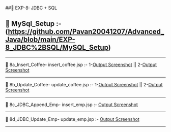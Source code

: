 ##🔸 EXP-8: JDBC + SQL 

## 🐬 MySql_Setup :- (https://github.com/Pavan20041207/Advanced_Java/blob/main/EXP-8_JDBC%2BSQL/MySQL_Setup)

-----------------------------------------------------------------------------------------------------------------------------------------  

📌 8a_Insert_Coffee-
insert_coffee.jsp :- 1-[Output Screenshot](https://github.com/Pavan20041207/Advanced_Java/blob/main/EXP-8_JDBC%2BSQL/8a_Insert_Coffee/8a1.png) ||
2-[Output Screenshot](https://github.com/Pavan20041207/Advanced_Java/blob/main/EXP-8_JDBC%2BSQL/8a_Insert_Coffee/8a2.png)

-----------------------------------------------------------------------------------------------------------------------------------------  

📌 8b_Update_Coffee-
update_coffee.jsp :- 1-[Output Screenshot](https://github.com/Pavan20041207/Advanced_Java/blob/main/EXP-8_JDBC%2BSQL/8b_Update_Coffee/8b1.png) ||
2-[Output Screenshot](https://github.com/Pavan20041207/Advanced_Java/blob/main/EXP-8_JDBC%2BSQL/8b_Update_Coffee/8b2.png)

-----------------------------------------------------------------------------------------------------------------------------------------  

📌 8c_JDBC_Append_Emp-
insert_emp.jsp :- [Output Screenshot](https://github.com/Pavan20041207/Advanced_Java/blob/main/EXP-8_JDBC%2BSQL/8c_JDBC_Append_Emp/Screenshot-8c_JDBC_append.png)

-----------------------------------------------------------------------------------------------------------------------------------------  

📌 8d_JDBC_Update_Emp-
update_emp.jsp :- [Output Screenshot](https://github.com/Pavan20041207/Advanced_Java/blob/main/EXP-8_JDBC%2BSQL/8d_JDBC_Update_Emp/Screenshot-8d_JDBC_Update.png)

-----------------------------------------------------------------------------------------------------------------------------------------  
